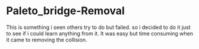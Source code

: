 # Paleto_bridge-Removal

This is something i seen others try to do but failed. 
so i decided to do it just to see if i could learn anything from it.
It was easy but time consuming when it came to removing the collision.

